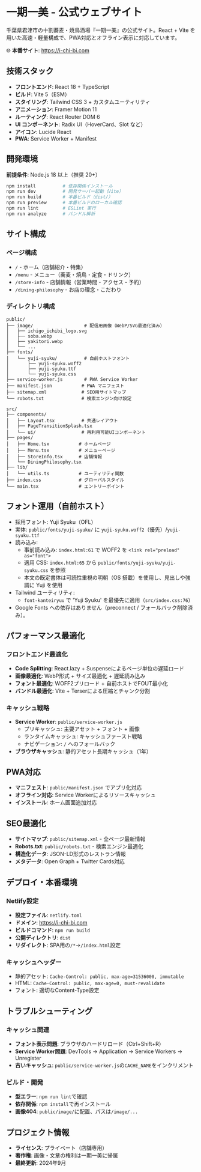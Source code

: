 # 一期一美 - 公式ウェブサイト

千葉県君津市の十割蕎麦・焼鳥酒場『一期一美』の公式サイト。React + Vite を用いた高速・軽量構成で、PWA対応とオフライン表示に対応しています。

🌐 **本番サイト**: https://i-chi-bi.com

## 技術スタック

- **フロントエンド**: React 18 + TypeScript
- **ビルド**: Vite 5（ESM）
- **スタイリング**: Tailwind CSS 3 + カスタムユーティリティ
- **アニメーション**: Framer Motion 11
- **ルーティング**: React Router DOM 6
- **UI コンポーネント**: Radix UI（HoverCard、Slot など）
- **アイコン**: Lucide React
- **PWA**: Service Worker + Manifest

## 開発環境

**前提条件**: Node.js 18 以上（推奨 20+）

```bash
npm install          # 依存関係インストール
npm run dev          # 開発サーバー起動（Vite）
npm run build        # 本番ビルド（dist/）
npm run preview      # 本番ビルドのローカル確認
npm run lint         # ESLint 実行
npm run analyze      # バンドル解析
```

## サイト構成

### ページ構成
- `/` - ホーム（店舗紹介・特集）
- `/menu` - メニュー（蕎麦・焼鳥・定食・ドリンク）
- `/store-info` - 店舗情報（営業時間・アクセス・予約）
- `/dining-philosophy` - お店の理念・こだわり

### ディレクトリ構成

```
public/
├── image/                   # 配信用画像（WebP/SVG最適化済み）
│   ├── ichigo_ichibi_logo.svg
│   ├── soba.webp
│   ├── yakitori.webp
│   └── ...
├── fonts/
│   └── yuji-syuku/          # 自前ホストフォント
│       ├── yuji-syuku.woff2
│       ├── yuji-syuku.ttf
│       └── yuji-syuku.css
├── service-worker.js        # PWA Service Worker
├── manifest.json           # PWA マニフェスト
├── sitemap.xml             # SEO用サイトマップ
└── robots.txt              # 検索エンジン向け設定

src/
├── components/
│   ├── Layout.tsx          # 共通レイアウト
│   ├── PageTransitionSplash.tsx
│   └── ui/                 # 再利用可能UIコンポーネント
├── pages/
│   ├── Home.tsx           # ホームページ
│   ├── Menu.tsx           # メニューページ
│   ├── StoreInfo.tsx      # 店舗情報
│   └── DiningPhilosophy.tsx
├── lib/
│   └── utils.ts           # ユーティリティ関数
├── index.css              # グローバルスタイル
└── main.tsx               # エントリーポイント
```

## フォント運用（自前ホスト）

- 採用フォント: Yuji Syuku（OFL）
- 実体: `public/fonts/yuji-syuku/` に `yuji-syuku.woff2`（優先）/`yuji-syuku.ttf`
- 読み込み:
  - 事前読み込み: `index.html:61` で WOFF2 を `<link rel="preload" as="font">`
  - 適用 CSS: `index.html:65` から `public/fonts/yuji-syuku/yuji-syuku.css` を参照
  - 本文の既定書体は可読性重視の明朝（OS 搭載）を使用し、見出しや強調に Yuji を使用
- Tailwind ユーティリティ:
  - `font-kanteiryuu` で 'Yuji Syuku' を最優先に適用（`src/index.css:76`）
- Google Fonts への依存はありません（preconnect / フォールバック削除済み）。

## パフォーマンス最適化

### フロントエンド最適化
- **Code Splitting**: React.lazy + Suspenseによるページ単位の遅延ロード
- **画像最適化**: WebP形式 + サイズ最適化 + 遅延読み込み
- **フォント最適化**: WOFF2プリロード + 自前ホストでFOUT最小化
- **バンドル最適化**: Vite + Terserによる圧縮とチャンク分割

### キャッシュ戦略
- **Service Worker**: `public/service-worker.js`
  - プリキャッシュ: 主要アセット + フォント + 画像
  - ランタイムキャッシュ: キャッシュファースト戦略
  - ナビゲーション: `/` へのフォールバック
- **ブラウザキャッシュ**: 静的アセット長期キャッシュ（1年）

## PWA対応

- **マニフェスト**: `public/manifest.json` でアプリ化対応
- **オフライン対応**: Service Workerによるリソースキャッシュ
- **インストール**: ホーム画面追加対応

## SEO最適化

- **サイトマップ**: `public/sitemap.xml` - 全ページ最新情報
- **Robots.txt**: `public/robots.txt` - 検索エンジン最適化
- **構造化データ**: JSON-LD形式のレストラン情報
- **メタデータ**: Open Graph + Twitter Cards対応

## デプロイ・本番環境

### Netlify設定
- **設定ファイル**: `netlify.toml`
- **ドメイン**: https://i-chi-bi.com
- **ビルドコマンド**: `npm run build`
- **公開ディレクトリ**: `dist`
- **リダイレクト**: SPA用の`/*`→`/index.html`設定

### キャッシュヘッダー
- 静的アセット: `Cache-Control: public, max-age=31536000, immutable`
- HTML: `Cache-Control: public, max-age=0, must-revalidate`
- フォント: 適切なContent-Type設定

## トラブルシューティング

### キャッシュ関連
- **フォント表示問題**: ブラウザのハードリロード（Ctrl+Shift+R）
- **Service Worker問題**: DevTools → Application → Service Workers → Unregister
- **古いキャッシュ**: `public/service-worker.js`の`CACHE_NAME`をインクリメント

### ビルド・開発
- **型エラー**: `npm run lint`で確認
- **依存関係**: `npm install`で再インストール
- **画像404**: `public/image/`に配置、パスは`/image/...`

## プロジェクト情報

- **ライセンス**: プライベート（店舗専用）
- **著作権**: 画像・文章の権利は一期一美に帰属
- **最終更新**: 2024年9月
